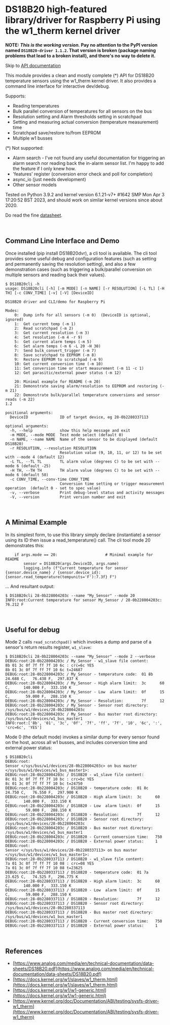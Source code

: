 # DS18B20 high-featured library/driver for Raspberry Pi using the w1_therm kernel driver

**NOTE:  _This is the working version._  Pay no attention to the PyPI version named `DS18B20-driver 1.1.2`.  That version 
is broken (package naming problems that lead to a broken install), and there's no way to delete it.**

Skip to [API documentation](#links)

This module provides a clean and mostly complete (*) API for DS18B20 temperature sensors 
using the w1_therm kernel driver.  It also provides a command line interface for interactive dev/debug.

Supports:
- Reading temperatures
- Bulk parallel conversion of temperatures for all sensors on the bus
- Resolution setting and Alarm thresholds setting in scratchpad
- Setting and measuring actual conversion (temperature measurement) time
- Scratchpad save/restore to/from EEPROM
- Multiple w1 busses

(*) Not supported:
 - Alarm search - I've not found any useful documentation for triggering an alarm search nor reading back 
   the in-alarm sensor list.  I'm happy to add the feature if I only knew how.
 - 'features' register (conversion error check and poll for completion)
 - async_io (just needs development)
 - Other sensor models

Tested on Python 3.9.2 and kernel version 6.1.21-v7+ #1642 SMP Mon Apr  3 17:20:52 BST 2023, and should work on similar kernel versions since about 2020.

Do read the fine [datasheet](https://www.analog.com/media/en/technical-documentation/data-sheets/DS18B20.pdf).

<br>

## Command Line Interface and Demo

Once installed (pip install DS18B20dvr), a cli tool is available.  The cli tool provides some useful debug and configuration features (such as setting and permanently saving 
the resolution setting), and also a few demonstration cases (such as triggering a bulk/parallel conversion on multiple sensors and reading back their values).

```
$ DS18B20cli -h
usage: DS18B20cli [-h] [-m MODE] [-n NAME] [-r RESOLUTION] [-L TL] [-H TH] [-c CONV_TIME] [-v] [-V] [DeviceID]

DS18B20 driver and CLI/demo for Raspberry Pi

Modes:
    0:  Dump info for all sensors (-m 0)  (DeviceID is optional, ignored)
    1:  Get current temp (-m 1)
    2:  Read scratchpad (-m 2)
    3:  Get current resolution (-m 3)
    4:  Set resolution (-m 4 -r 9)
    5:  Get current alarm temps (-m 5)
    6:  Set alarm temps (-m 6 -L 20 -H 30)
    7:  Send bulk_convert_trigger (-m 7)
    8:  Save scratchpad to EEPROM (-m 8)
    9:  Restore EEPROM to scratchpad (-m 9)
    10: Get current conversion time (-m 10)
    11: Set conversion time or start measurement (-m 11 -c 1)
    12: Get parasitic/external power status (-m 12)

    20: Minimal example for README (-m 20)
    21: Demonstrate saving alarm/resolution to EEPROM and restoring (-m 21)
    22: Demonstrate bulk/parallel temperature conversions and sensor reads (-m 22)
1.2

positional arguments:
  DeviceID              ID of target device, eg 28-0b2280337113

optional arguments:
  -h, --help            show this help message and exit
  -m MODE, --mode MODE  Test mode select (default 0)
  -n NAME, --name NAME  Name of the sensor to be displayed (default DS18B20)
  -r RESOLUTION, --resolution RESOLUTION
                        Resolution value (9, 10, 11, or 12) to be set with --mode 4 (default 12)
  -L TL, --TL TL        TL alarm value (degrees C) to be set with --mode 6 (default -25)
  -H TH, --TH TH        TH alarm value (degrees C) to be set with --mode 6 (default 50)
  -c CONV_TIME, --conv-time CONV_TIME
                        Conversion time setting or trigger measurement operation  (default 0 - set to spec value)
  -v, --verbose         Print debug-level status and activity messages
  -V, --version         Print version number and exit
```

<br>

## A Minimal Example

In its simplest form, to use this library simply declare (instantiate) a sensor using its ID then issue a read_temperature() call.
The cli tool mode 20 demonstrates this:

```
    if args.mode == 20:                     # Minimal example for README
        sensor = DS18B20(args.DeviceID, args.name)
        logging.info (f"Current temperature for sensor {sensor.device_name} / {sensor.device_id}:  {sensor.read_temperature(tempunits='F'):7.3f} F")
```

... And resultant output:

```
$ DS18B20cli 28-0b228004203c --name "My_Sensor" --mode 20
INFO:root:Current temperature for sensor My_Sensor / 28-0b228004203c:   76.212 F
```

<br>

## Useful for debug

Mode 2 calls `read_scratchpad()` which invokes a dump and parse of a sensor's return results register, `w1_slave`:

```
$ DS18B20cli 28-0b228004203c --name "My_Sensor" --mode 2 --verbose
DEBUG:root:28-0b228004203c / My_Sensor - w1_slave file content:
8b 01 3c 0f 7f ff 7f 10 6c : crc=6c YES
8b 01 3c 0f 7f ff 7f 10 6c t=24687
DEBUG:root:28-0b228004203c / My_Sensor - temperature code:  01 8b   24.688 C,   76.438 F,  297.837 K
DEBUG:root:28-0b228004203c / My_Sensor - High alarm limit:  3c      60 C,      140.000 F,  333.150 K
DEBUG:root:28-0b228004203c / My_Sensor - Low  alarm limit:  0f      15 C,       59.000 F,  288.150 K
DEBUG:root:28-0b228004203c / My_Sensor - Resolution:        7f      12
DEBUG:root:28-0b228004203c / My_Sensor - Sensor root directory:     /sys/bus/w1/devices/28-0b228004203c
DEBUG:root:28-0b228004203c / My_Sensor - Bus master root directory: /sys/bus/w1/devices/w1_bus_master1
INFO:root:['8b', '01', '3c', '0f', '7f', 'ff', '7f', '10', '6c', ':', 'crc=6c', 'YES']
```

Mode 0 (the default mode) invokes a similar dump for every sensor found on the host, across all w1 busses, and includes conversion time and external power status:

```
$ DS18B20cli 
DEBUG:root:
Sensor </sys/bus/w1/devices/28-0b228004203c> on bus master </sys/bus/w1/devices/w1_bus_master1>:
DEBUG:root:28-0b228004203c / DS18B20 - w1_slave file content:
8c 01 3c 0f 7f ff 7f 10 bc : crc=bc YES
8c 01 3c 0f 7f ff 7f 10 bc t=24750
DEBUG:root:28-0b228004203c / DS18B20 - temperature code:  01 8c   24.750 C,   76.550 F,  297.900 K
DEBUG:root:28-0b228004203c / DS18B20 - High alarm limit:  3c      60 C,      140.000 F,  333.150 K
DEBUG:root:28-0b228004203c / DS18B20 - Low  alarm limit:  0f      15 C,       59.000 F,  288.150 K
DEBUG:root:28-0b228004203c / DS18B20 - Resolution:        7f      12
DEBUG:root:28-0b228004203c / DS18B20 - Sensor root directory:     /sys/bus/w1/devices/28-0b228004203c
DEBUG:root:28-0b228004203c / DS18B20 - Bus master root directory: /sys/bus/w1/devices/w1_bus_master1
DEBUG:root:28-0b228004203c / DS18B20 - Current conversion time:   750
DEBUG:root:28-0b228004203c / DS18B20 - External power status:     1
DEBUG:root:
Sensor </sys/bus/w1/devices/28-0b2280337113> on bus master </sys/bus/w1/devices/w1_bus_master1>:
DEBUG:root:28-0b2280337113 / DS18B20 - w1_slave file content:
7a 01 3c 0f 7f ff 7f 10 08 : crc=08 YES
7a 01 3c 0f 7f ff 7f 10 08 t=23625
DEBUG:root:28-0b2280337113 / DS18B20 - temperature code:  01 7a   23.625 C,   74.525 F,  296.775 K
DEBUG:root:28-0b2280337113 / DS18B20 - High alarm limit:  3c      60 C,      140.000 F,  333.150 K
DEBUG:root:28-0b2280337113 / DS18B20 - Low  alarm limit:  0f      15 C,       59.000 F,  288.150 K
DEBUG:root:28-0b2280337113 / DS18B20 - Resolution:        7f      12
DEBUG:root:28-0b2280337113 / DS18B20 - Sensor root directory:     /sys/bus/w1/devices/28-0b2280337113
DEBUG:root:28-0b2280337113 / DS18B20 - Bus master root directory: /sys/bus/w1/devices/w1_bus_master1
DEBUG:root:28-0b2280337113 / DS18B20 - Current conversion time:   750
DEBUG:root:28-0b2280337113 / DS18B20 - External power status:     1
```


<br>

## References
  - [https://www.analog.com/media/en/technical-documentation/data-sheets/DS18B20.pdf](https://www.analog.com/media/en/technical-documentation/data-sheets/DS18B20.pdf)
  - [https://docs.kernel.org/w1/slaves/w1_therm.html](https://docs.kernel.org/w1/slaves/w1_therm.html)
  - [https://docs.kernel.org/w1/w1-generic.html](https://docs.kernel.org/w1/w1-generic.html)
  - [https://www.kernel.org/doc/Documentation/ABI/testing/sysfs-driver-w1_therm](https://www.kernel.org/doc/Documentation/ABI/testing/sysfs-driver-w1_therm)

